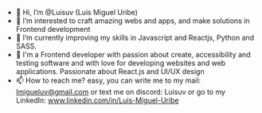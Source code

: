 - 👋 Hi, I’m @Luisuv (Luis Miguel Uribe)
- 👀 I’m interested to craft amazing webs and apps, and make solutions in Frontend development
- 🌱 I’m currently improving my skills in Javascript and Reactjs, Python and SASS.
- 💞️ I'm a Frontend developer with passion about create, accessibility and testing software and with love for developing websites and web applications.                         Passionate about React.js and UI/UX design 
- 📫 How to reach me? easy, you can write me to my mail: lmigueluv@gmail.com or text me on discord: Luisuv or go to my LinkedIn: www.linkedin.com/in/Luis-Miguel-Uribe


<!---
Luisuv/Luisuv is a ✨ special ✨ repository because its `README.md` (this file) appears on your GitHub profile.
You can click the Preview link to take a look at your changes.
--->
